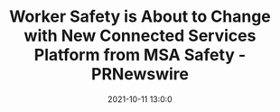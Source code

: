 ---
"title": "Worker Safety is About to Change with New Connected Services Platform from MSA Safety - PRNewswire"
"date": "2021-10-11 13:0:0"
"feed_name": "GOOGLENEWSMINING"
"feed_website": "https://news.google.com/search?q=mining%2Bincident&hl=en-US&gl=US&ceid=US:en"
"feed_rss": "https://news.google.com/rss/search?q=mining%2Bincident&hl=en-US&gl=US&ceid=US:en"
"link": "https://www.prnewswire.com/news-releases/worker-safety-is-about-to-change-with-new-connected-services-platform-from-msa-safety-301396807.html"
"source": "{'href': 'https://www.prnewswire.com', 'title': 'PRNewswire'}"
"file": "_posts/2021-1-1-4fcbb13007e2ccc2bc67506a4efe68f354e53023.md"
"accident": "0"
"drilling": "0"
"dead": "0"
"injured": "0"
"arrested": "0"
"place": "unknown place"
"where": "unknown site"
"causes": "unknown"
"place_uri": "unknown place"
---